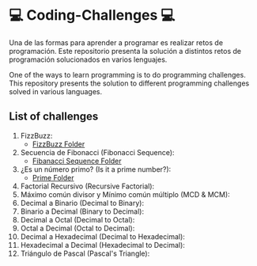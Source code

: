 # 💻 Coding-Challenges 💻

Una de las formas para aprender a programar es realizar retos de programación. Este repositorio presenta la solución a distintos retos de programación solucionados en varios lenguajes. 

One of the ways to learn programming is to do programming challenges. This repository presents the solution to different programming challenges solved in various languages.

## List of challenges 

1. FizzBuzz: 
    * [FizzBuzz Folder](/FizzBuzz/README.md)
2. Secuencia de Fibonacci (Fibonacci Sequence):
    * [Fibanacci Sequence Folder](/Fibonacci/README.md)
3. ¿Es un número primo? (Is it a prime number?):
    * [Prime Folder](/Prime/README.md)
4. Factorial Recursivo (Recursive Factorial):
5. Máximo común divisor y Mínimo común múltiplo (MCD & MCM): 
6. Decimal a Binario (Decimal to Binary):
7. Binario a Decimal (Binary to Decimal):
8. Decimal a Octal (Decimal to Octal):
9. Octal a Decimal (Octal to Decimal):
10. Decimal a Hexadecimal (Decimal to Hexadecimal):
11. Hexadecimal a Decimal (Hexadecimal to Decimal):
12. Triángulo de Pascal (Pascal's Triangle):

